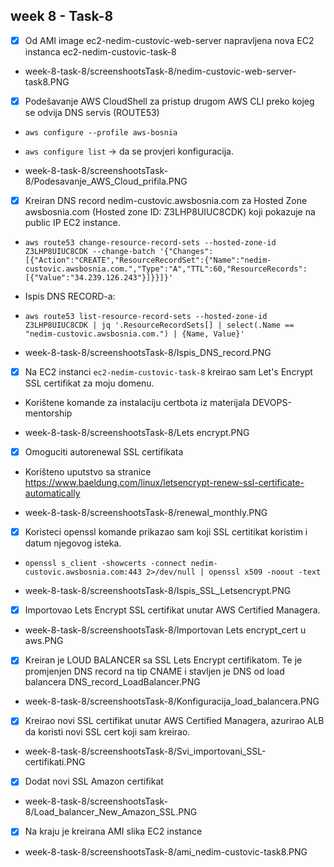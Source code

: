 ## week 8 - Task-8

- [x] Od AMI image ec2-nedim-custovic-web-server napravljena nova EC2 instanca ec2-nedim-custovic-task-8

- week-8-task-8/screenshootsTask-8/nedim-custovic-web-server-task8.PNG

- [x] Podešavanje AWS CloudShell za pristup drugom AWS CLI preko kojeg se odvija DNS servis (ROUTE53) 
- `aws configure --profile aws-bosnia`
- `aws configure list` → da se provjeri konfiguracija.

- week-8-task-8/screenshootsTask-8/Podesavanje_AWS_Cloud_prifila.PNG

- [x] Kreiran DNS record nedim-custovic.awsbosnia.com za Hosted Zone awsbosnia.com (Hosted zone ID: Z3LHP8UIUC8CDK) koji pokazuje na public IP EC2 instance.

- `aws route53 change-resource-record-sets --hosted-zone-id Z3LHP8UIUC8CDK --change-batch '{"Changes":[{"Action":"CREATE","ResourceRecordSet":{"Name":"nedim-custovic.awsbosnia.com.","Type":"A","TTL":60,"ResourceRecords":[{"Value":"34.239.126.243"}]}}]}'`

- Ispis DNS RECORD-a:

- `aws route53 list-resource-record-sets --hosted-zone-id Z3LHP8UIUC8CDK | jq '.ResourceRecordSets[] | select(.Name == "nedim-custovic.awsbosnia.com.") | {Name, Value}'`

- week-8-task-8/screenshootsTask-8/Ispis_DNS_record.PNG


- [x] Na EC2 instanci `ec2-nedim-custovic-task-8` kreirao sam Let's Encrypt SSL certifikat za moju domenu.
- Korištene komande za instalaciju certbota iz materijala DEVOPS-mentorship

- week-8-task-8/screenshootsTask-8/Lets encrypt.PNG

- [x] Omoguciti autorenewal SSL certifikata

- Korišteno uputstvo sa stranice https://www.baeldung.com/linux/letsencrypt-renew-ssl-certificate-automatically 
  
- week-8-task-8/screenshootsTask-8/renewal_monthly.PNG

- [x] Koristeci openssl komande prikazao sam koji SSL certitikat koristim i datum njegovog isteka. 

- `openssl s_client -showcerts -connect nedim-custovic.awsbosnia.com:443 2>/dev/null | openssl x509 -noout -text`

- week-8-task-8/screenshootsTask-8/Ispis_SSL_Letsencrypt.PNG

- [x] Importovao Lets Encrypt SSL certifikat unutar AWS Certified Managera.

- week-8-task-8/screenshootsTask-8/Importovan Lets encrypt_cert u aws.PNG

- [x] Kreiran je LOUD BALANCER sa SSL Lets Encrypt certifikatom. Te je promjenjen DNS record na tip CNAME i stavljen je DNS od load balancera
	DNS_record_LoadBalancer.PNG
	
- week-8-task-8/screenshootsTask-8/Konfiguracija_load_balancera.PNG

- [x] Kreirao novi SSL certifikat unutar AWS Certified Managera, azurirao ALB da koristi novi SSL cert koji sam kreirao.

- week-8-task-8/screenshootsTask-8/Svi_importovani_SSL-certifikati.PNG

- [x] Dodat novi SSL Amazon certifikat

- week-8-task-8/screenshootsTask-8/Load_balancer_New_Amazon_SSL.PNG

- [x] Na kraju je kreirana AMI slika EC2 instance

- week-8-task-8/screenshootsTask-8/ami_nedim-custovic-task8.PNG